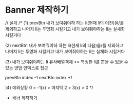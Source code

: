 # Banner 제작하기

// 설계
/\*
(1) prevBtn
내가 보여줘야하 하는 li(현재 li의 이전)을/를 제외하고 나머지 li는 투명화 시킬거고
내가 보여줘야하는 li는 실체화 시킬거다

(2) nextBtn
내가 보여줘야하 하는 li(현재 li의 다음)을/를 제외하고 나머지 li는 투명화 시킬거고
내가 보여줘야하는 li는 실체화 시킬거다

(3) 내가 보여줘야하는 li
유사배열객체 >> 특정한 li를 뽑을 수 있을 수 있는 방법
인덱스로 접근

prevBtn index -1
nextBtn index +1

(4) 예외상황
0 > -1(x) > 마지막
2 > 3(x) > 0
\*/

- 배너 제작하기

<!DOCTYPE html>
<html lang="en">
  <head>
    <meta charset="UTF-8" />
    <meta http-equiv="X-UA-Compatible" content="IE=edge" />
    <meta name="viewport" content="width=device-width, initial-scale=1.0" />
    <title>Document</title>
    <style>
      /*glboal*/
      * {
        margin: 0;
        padding: 0;
        box-sizing: border-box;
      }

      /*common*/
      .flex-center {
        display: flex;
        align-items: center;
        justify-content: center;
      }

      /*banner*/
      .banner-box {
        width: 1080px;
        border: 1px solid #000;
        margin: 1rem auto;
        overflow: hidden;
      }

      .banner-item {
        min-width: 100%;
        height: 300px;
        background-color: red;
        font-size: 2rem;
        font-weight: bold;
        color: #fff;
      }

      .banner-list > li:nth-of-type(2) {
        background-color: blue;
      }

      .banner-list > li:nth-of-type(3) {
        background-color: green;
      }

      /*shade*/
      #shade-banner > ul {
        width: 100%;
        height: 300px;
        position: relative;
      }

      #shade-banner > ul > li {
        position: absolute;
        transition: opacity 2s;
      }

      #shade-banner > ul > li:nth-of-type(1) {
        z-index: 300;
      }

      #shade-banner > ul > li:nth-of-type(2) {
        z-index: 200;
      }

      #shade-banner > ul > li:nth-of-type(3) {
        z-index: 100;
      }

      /*sldie*/
      #slide-banner > ul {
        width: 100%;
        display: flex;
        transition: transform 2s ease-in-out;
      }
    </style>

  </head>
  <body>
    <h2>Banner</h2>
    <!--shade banner -->
    <div id="shade-banner" class="banner-box">
      <ul class="banner-list">
        <li class="banner-item flex-center">1</li>
        <li class="banner-item flex-center">2</li>
        <li class="banner-item flex-center">3</li>
      </ul>
      <div>
        <button class="shade-prev-btn">prev</button>
        <button class="shade-next-btn">next</button>
      </div>
    </div>
    <!-- slide banner-->
    <div id="slide-banner" class="banner-box">
      <ul class="banner-list">
        <li class="banner-item flex-center">1</li>
        <li class="banner-item flex-center">2</li>
        <li class="banner-item flex-center">3</li>
      </ul>
      <div>
        <button class="slide-prev-btn">prev</button>
        <button class="slide-next-btn">next</button>
      </div>
    </div>
    <marquee>안녕하세요</marquee>
    <script>
      // shade
      const $shadebanner = document.querySelectorAll("#shade-banner > ul > li");
      const $shadebannerPrevBtn = document.querySelector(".shade-prev-btn");
      const $shadebannerNextBtn = document.querySelector(".shade-next-btn");

      let shadeBannerIndex = 0;
      function bannerPaint() {
        $shadebanner.forEach((banner, index) => {
          if (index === shadeBannerIndex) {
            banner.style.opacity = 1;
          } else {
            banner.style.opacity = 0;
          }
        });
      }

      function prevShadeBanner() {
        if (shadeBannerIndex <= 0) {
          shadeBannerIndex = $shadebanner.length - 1;
        } else {
          shadeBannerIndex--;
        }

        // for (let banner of $shadebanner) {
        //   banner.style.opacity = 0;
        // }
        // $shadebanner[shadeBannerIndex].style.opacity = 1;
        bannerPaint();
      }

      function nextShadeBanner() {
        if (shadeBannerIndex >= $shadebanner.length - 1) {
          shadeBannerIndex = 0;
        } else {
          shadeBannerIndex++;
        }
        bannerPaint();
      }

      $shadebannerPrevBtn.addEventListener("click", prevShadeBanner);
      $shadebannerNextBtn.addEventListener("click", nextShadeBanner);
    </script>

  </body>
</html>
